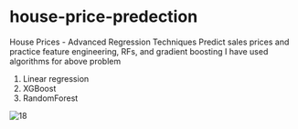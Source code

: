 # house-price-predection
House Prices - Advanced Regression Techniques Predict sales prices and practice feature engineering, RFs, and gradient boosting
I have used algorithms for above problem
1. Linear regression
2. XGBoost
3. RandomForest



![18](https://github.com/avtar123/house-price-predection/assets/42976797/cc708bc3-1d4a-4f51-8b75-f62ac89d760c)
